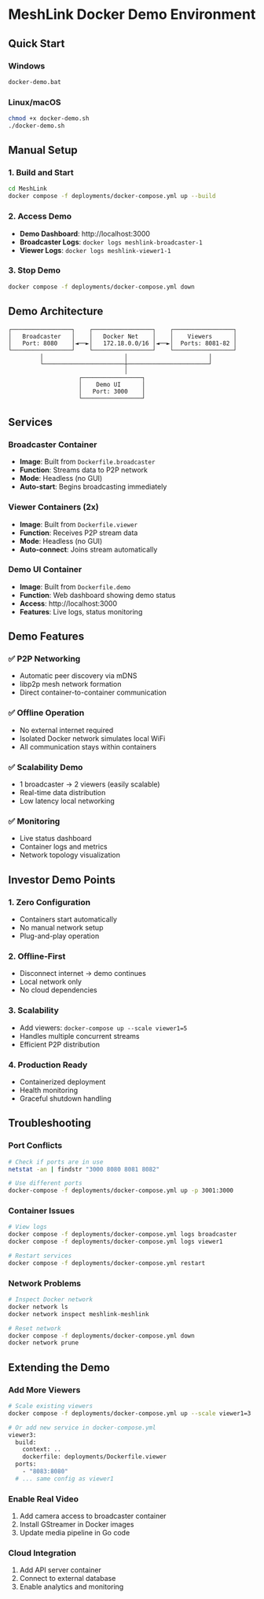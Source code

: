 # MeshLink Docker Demo Environment

## Quick Start

### Windows
```cmd
docker-demo.bat
```

### Linux/macOS
```bash
chmod +x docker-demo.sh
./docker-demo.sh
```

## Manual Setup

### 1. Build and Start
```bash
cd MeshLink
docker compose -f deployments/docker-compose.yml up --build
```

### 2. Access Demo
- **Demo Dashboard**: http://localhost:3000
- **Broadcaster Logs**: `docker logs meshlink-broadcaster-1`
- **Viewer Logs**: `docker logs meshlink-viewer1-1`

### 3. Stop Demo
```bash
docker compose -f deployments/docker-compose.yml down
```

## Demo Architecture

```
┌─────────────────┐    ┌─────────────────┐    ┌─────────────────┐
│   Broadcaster   │    │   Docker Net    │    │    Viewers      │
│   Port: 8080    │◄──►│   172.18.0.0/16 │◄──►│  Ports: 8081-82 │
└─────────────────┘    └─────────────────┘    └─────────────────┘
         │                       │                       │
         └───────────────────────┼───────────────────────┘
                                 │
                    ┌─────────────────┐
                    │    Demo UI      │
                    │   Port: 3000    │
                    └─────────────────┘
```

## Services

### Broadcaster Container
- **Image**: Built from `Dockerfile.broadcaster`
- **Function**: Streams data to P2P network
- **Mode**: Headless (no GUI)
- **Auto-start**: Begins broadcasting immediately

### Viewer Containers (2x)
- **Image**: Built from `Dockerfile.viewer`  
- **Function**: Receives P2P stream data
- **Mode**: Headless (no GUI)
- **Auto-connect**: Joins stream automatically

### Demo UI Container
- **Image**: Built from `Dockerfile.demo`
- **Function**: Web dashboard showing demo status
- **Access**: http://localhost:3000
- **Features**: Live logs, status monitoring

## Demo Features

### ✅ P2P Networking
- Automatic peer discovery via mDNS
- libp2p mesh network formation
- Direct container-to-container communication

### ✅ Offline Operation
- No external internet required
- Isolated Docker network simulates local WiFi
- All communication stays within containers

### ✅ Scalability Demo
- 1 broadcaster → 2 viewers (easily scalable)
- Real-time data distribution
- Low latency local networking

### ✅ Monitoring
- Live status dashboard
- Container logs and metrics
- Network topology visualization

## Investor Demo Points

### 1. Zero Configuration
- Containers start automatically
- No manual network setup
- Plug-and-play operation

### 2. Offline-First
- Disconnect internet → demo continues
- Local network only
- No cloud dependencies

### 3. Scalability
- Add viewers: `docker-compose up --scale viewer1=5`
- Handles multiple concurrent streams
- Efficient P2P distribution

### 4. Production Ready
- Containerized deployment
- Health monitoring
- Graceful shutdown handling

## Troubleshooting

### Port Conflicts
```bash
# Check if ports are in use
netstat -an | findstr "3000 8080 8081 8082"

# Use different ports
docker-compose -f deployments/docker-compose.yml up -p 3001:3000
```

### Container Issues
```bash
# View logs
docker compose -f deployments/docker-compose.yml logs broadcaster
docker compose -f deployments/docker-compose.yml logs viewer1

# Restart services
docker compose -f deployments/docker-compose.yml restart
```

### Network Problems
```bash
# Inspect Docker network
docker network ls
docker network inspect meshlink-meshlink

# Reset network
docker compose -f deployments/docker-compose.yml down
docker network prune
```

## Extending the Demo

### Add More Viewers
```bash
# Scale existing viewers
docker compose -f deployments/docker-compose.yml up --scale viewer1=3

# Or add new service in docker-compose.yml
viewer3:
  build:
    context: ..
    dockerfile: deployments/Dockerfile.viewer
  ports:
    - "8083:8080"
  # ... same config as viewer1
```

### Enable Real Video
1. Add camera access to broadcaster container
2. Install GStreamer in Docker images
3. Update media pipeline in Go code

### Cloud Integration
1. Add API server container
2. Connect to external database
3. Enable analytics and monitoring